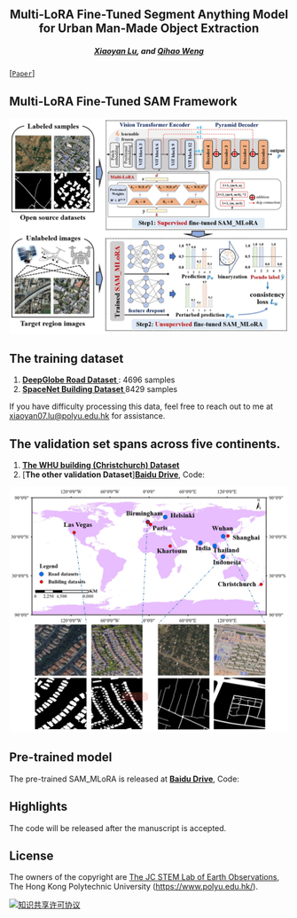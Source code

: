 <h2 align="center">Multi-LoRA Fine-Tuned Segment Anything Model for Urban Man-Made Object Extraction</h2>

<h5 align="center"> <a href="https://scholar.google.com/citations?user=MDA37NMAAAAJ&hl=zh-CN">Xiaoyan Lu</a>,
and <a href="https://scholar.google.com/citations?user=SbbCxE8AAAAJ">Qihao Weng</a></h5>


[[`Paper`]()] 


## Multi-LoRA Fine-Tuned SAM Framework

<div align="center">
  <img src="./img/SAM_LoRA.png?raw=true">
</div>

## The training dataset

1. [<b>DeepGlobe Road Dataset </b>](https://competitions.codalab.org/competitions/18467#participate-get_data): 4696 samples
2. [<b>SpaceNet Building Dataset </b>](https://spacenet.ai/spacenet-buildings-dataset-v2/)  8429 samples

If you have difficulty processing this data, feel free to reach out to me at xiaoyan07.lu@polyu.edu.hk for assistance.


## The validation set spans across five continents.

1. [<b>The WHU building (Christchurch) Dataset</b>](http://gpcv.whu.edu.cn/data/building_dataset.html)  
2. [<b>The other validation Dataset</b>][<b>Baidu Drive</b>]( ), Code:

<div align="center">
  <img src="./img/val_data.png?raw=true">
</div>

## Pre-trained model
The pre-trained SAM_MLoRA is released at [<b>Baidu Drive</b>](), Code:

## Highlights
The code will be released after the manuscript is accepted.

## License
The owners of the copyright are [The JC STEM Lab of Earth Observations](https://weng-poleis.com/), The Hong Kong Polytechnic University (https://www.polyu.edu.hk/).

<a rel="license" href="https://creativecommons.org/licenses/by-nc-sa/4.0/deed.en">
<img alt="知识共享许可协议" style="border-width:0" src="https://i.creativecommons.org/l/by-nc-sa/4.0/88x31.png" /></a>